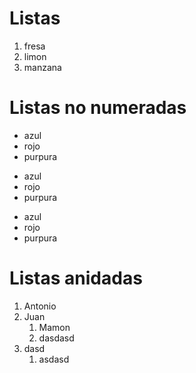 # Listas

1. fresa
2. limon
3. manzana

# Listas no numeradas

- azul
- rojo
- purpura

* azul
* rojo
* purpura

- azul
- rojo
- purpura

# Listas anidadas

1. Antonio
2. Juan
   1. Mamon
   2. dasdasd
3. dasd
   1. asdasd
